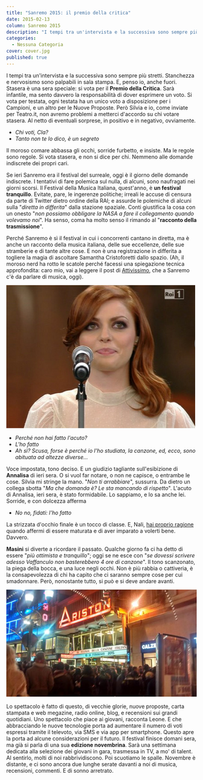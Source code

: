 ```yaml
---
title: "Sanremo 2015: il premio della critica"
date: 2015-02-13
column: Sanremo 2015
description: "I tempi tra un'intervista e la successiva sono sempre più stretti. Stanchezza e nervosismo sono palpabili in sala stampa. E, penso io, anche fuori. Stasera è una sera speciale: si vota per il Premio della Critica."
categories:
  - Nessuna Categoria
cover: cover.jpg
published: true
---
```


I tempi tra un'intervista e la successiva sono sempre più stretti. Stanchezza e nervosismo sono palpabili in sala stampa. E, penso io, anche fuori. Stasera è una sera speciale: si vota per il **Premio della Critica**. Sarà infantile, ma sento davvero la responsabilità di dover esprimere un voto. Si vota per testata, ogni testata ha un unico voto a disposizione per i Campioni, e un altro per le Nuove Proposte. Però Silvia e io, come inviate per Teatro.it, non avremo problemi a metterci d'accordo su chi votare stasera. Al netto di eventuali sorprese, in positivo e in negativo, ovviamente.

- _Chi voti, Cla?_
- _Tanto non te lo dico, è un segreto_

Il moroso comare abbassa gli occhi, sorride furbetto, e insiste. Ma le regole sono regole. Si vota stasera, e non si dice per chi. Nemmeno alle domande indiscrete dei propri cari.

Se ieri Sanremo era il festival del surreale, oggi è il giorno delle domande indiscrete. I tentativi di fare polemica sul nulla, di alcuni, sono naufragati nei giorni scorsi. Il Festival della Musica Italiana, quest'anno, è **un festival tranquillo**. Evitate, pare, le ingerenze politiche; irreali le accuse di censura da parte di Twitter dietro ordine della RAI; e assurde le polemiche di alcuni sulla "_diretta in differita_" dalla stazione spaziale. Conti giustifica la cosa con un onesto "_non possiamo obbligare la NASA a fare il collegamento quando volevamo noi_". Ha senso, coma ha molto senso il rimando al "**racconto della trasmissione**".

Perché Sanremo è sì il festival in cui i concorrenti cantano in diretta, ma è anche un racconto della musica italiana, delle sue eccellenze, delle sue stramberie e di tante altre cose. E non è una registrazione in differita a togliere la magia di ascoltare Samantha Cristoforetti dallo spazio. (Ah, il moroso nerd ha rotto le scatole perché facessi una spiegazione tecnica approfondita: caro mio, vai a leggere il post di [Attivissimo](https://attivissimo.blogspot.com/2015/02/lintervento-di-samantha-cristoforetti.html), che a Sanremo c'è da parlare di musica, oggi).

![Annalisa](./Annalisa-Scarrone-Sanremo.31.jpg)

- _Perché non hai fatto l'acuto?_
- _L'ho fatto_
- _Ah sì? Scusa, forse è perché io l'ho studiata, la canzone, ed, ecco, sono abituata ad altezze diverse..._

Voce impostata, tono deciso. E un giudizio tagliante sull'esibizione di **Annalisa** di ieri sera. O si vuol far notare, o non ne capisce, o entrambe le cose. Silvia mi stringe la mano. "_Non ti arrabbiare_", sussurra. Da dietro un collega sbotta "_Ma che domanda è? Le sta mancando di rispetto_". L'acuto di Annalisa, ieri sera, è stato formidabile. Lo sappiamo, e lo sa anche lei. Sorride, e con dolcezza afferma

- _No no, fidati: l'ho fatto_

La strizzata d'occhio finale è un tocco di classe. E, Nali, [hai proprio ragione](http://www.teatro.it/musica/sanremo_2015/annalisa_a_sanremo_sono_cresciuta_e_mi_amo_di_pi_14479) quando affermi di essere maturata e di aver imparato a volerti bene. Davvero.

**Masini** si diverte a ricordare il passato. Qualche giorno fa ci ha detto di essere "_più ottimista e tranquillo_"; oggi se ne esce con "_se dovessi scrivere adesso Vaffanculo non basterebbero 4 ore di canzone_". Il tono scanzonato, la piega della bocca, e una luce negli occhi. Non è più rabbia o cattiveria, è la consapevolezza di chi ha capito che ci saranno sempre cose per cui smadonnare. Però, nonostante tutto, si può e si deve andare avanti.

![Ariston](./Sanremo-2015-Ariston-Davanti.jpg)

Lo spettacolo è fatto di questo, di vecchie glorie, nuove proposte, carta stampata e web megazine, radio online, blog, e recensioni sui grandi quotidiani. Uno spettacolo che piace ai giovani, racconta Leone. E che abbracciando le nuove tecnologie porta ad aumentare il numero di voti espressi tramite il televoto, via SMS e via app per smartphone. Questo apre la porta ad alcune considerazioni per il futuro. Il festival finisce domani sera, ma già si parla di una sua **edizione novembrina**. Sarà una settimana dedicata alla selezione dei giovani in gara, trasmessa in TV, a mo' di talent. Al sentirlo, molti di noi rabbrividiscono. Poi scuotiamo le spalle. Novembre è distante, e ci sono ancora due lunghe serate davanti a noi di musica, recensioni, commenti. E di sonno arretrato.
